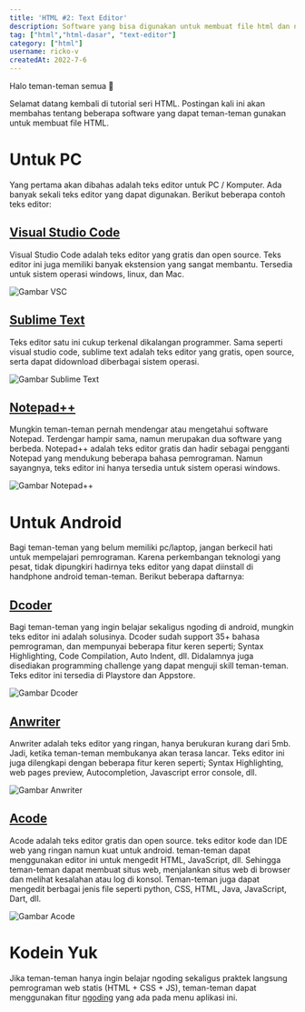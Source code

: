 ```yaml
---
title: 'HTML #2: Text Editor'
description: Software yang bisa digunakan untuk membuat file html dan ngoding.
tag: ["html","html-dasar", "text-editor"]
category: ["html"]
username: ricko-v
createdAt: 2022-7-6
---
```


Halo teman-teman semua 👋

Selamat datang kembali di tutorial seri HTML. Postingan kali ini akan membahas tentang beberapa software yang dapat teman-teman gunakan untuk membuat file HTML.

# Untuk PC
Yang pertama akan dibahas adalah teks editor untuk PC / Komputer. Ada banyak sekali teks editor yang dapat digunakan. Berikut beberapa contoh teks editor:

## [Visual Studio Code](https://code.visualstudio.com/Download)
Visual Studio Code adalah teks editor yang gratis dan open source. Teks editor ini juga memiliki banyak ekstension yang sangat membantu. Tersedia untuk sistem operasi windows, linux, dan Mac.

![Gambar VSC](https://kodekembar.web.app/_nuxt/img/0c77d6e.png)

## [Sublime Text](https://www.sublimetext.com/download)
Teks editor satu ini cukup terkenal dikalangan programmer. Sama seperti visual studio code, sublime text adalah teks editor yang gratis, open source, serta dapat didownload diberbagai sistem operasi.

![Gambar Sublime Text](https://kodekembar.web.app/_nuxt/img/be1f89d.png)

## [Notepad++](https://notepad-plus-plus.org/downloads/)
Mungkin teman-teman pernah mendengar atau mengetahui software Notepad. Terdengar hampir sama, namun merupakan dua software yang berbeda. Notepad++ adalah teks editor gratis dan hadir sebagai pengganti Notepad yang mendukung beberapa bahasa pemrograman. Namun sayangnya, teks editor ini hanya tersedia untuk sistem operasi windows.

![Gambar Notepad++](https://kodekembar.web.app/_nuxt/img/24820bc.png)

# Untuk Android
Bagi teman-teman yang belum memiliki pc/laptop, jangan berkecil hati untuk mempelajari pemrograman. Karena perkembangan teknologi yang pesat, tidak dipungkiri hadirnya teks editor yang dapat diinstall di handphone android teman-teman. Berikut beberapa daftarnya:

## [Dcoder](https://play.google.com/store/apps/details?id=com.paprbit.dcoder&hl=en)
Bagi teman-teman yang ingin belajar sekaligus ngoding di android, mungkin teks editor ini adalah solusinya. Dcoder sudah support 35+ bahasa pemrograman, dan mempunyai beberapa fitur keren seperti; Syntax Highlighting, Code Compilation, Auto Indent, dll. Didalamnya juga disediakan programming challenge yang dapat menguji skill teman-teman. Teks editor ini tersedia di Playstore dan Appstore.

![Gambar Dcoder](https://kodekembar.web.app/_nuxt/img/9c2141b.png)

## [Anwriter](https://play.google.com/store/apps/details?id=com.ansm.anwriter&hl=en)
Anwriter adalah teks editor yang ringan, hanya berukuran kurang dari 5mb. Jadi, ketika teman-teman membukanya akan terasa lancar. Teks editor ini juga dilengkapi dengan beberapa fitur keren seperti; Syntax Highlighting, web pages preview, Autocompletion, Javascript error console, dll.

![Gambar Anwriter](https://kodekembar.web.app/_nuxt/img/1d2427a.png)

## [Acode](https://play.google.com/store/apps/details?id=com.foxdebug.acodefree)
Acode adalah teks editor gratis dan open source. teks editor kode dan IDE web yang ringan namun kuat untuk android. teman-teman dapat menggunakan editor ini untuk mengedit HTML, JavaScript, dll. Sehingga teman-teman dapat membuat situs web, menjalankan situs web di browser dan melihat kesalahan atau log di konsol. Teman-teman juga dapat mengedit berbagai jenis file seperti python, CSS, HTML, Java, JavaScript, Dart, dll.

![Gambar Acode](https://kodekembar.web.app/_nuxt/img/a0a9a3d.png)

# Kodein Yuk
Jika teman-teman hanya ingin belajar ngoding sekaligus praktek langsung pemrograman web statis (HTML + CSS + JS), teman-teman dapat menggunakan fitur [ngoding](/ngoding) yang ada pada menu aplikasi ini.
